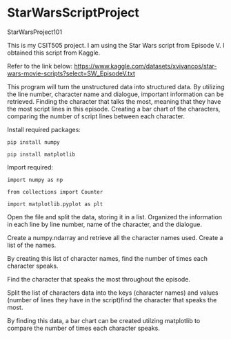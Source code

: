 # StarWarsScriptProject
StarWarsProject101

This is my CSIT505 project. I am using the Star Wars script from Episode V. I obtained this script from Kaggle.

Refer to the link below:
https://www.kaggle.com/datasets/xvivancos/star-wars-movie-scripts?select=SW_EpisodeV.txt

This program will turn the unstructured data into structured data. By utilizing the line number, character name and dialogue, important information can be retrieved. Finding the character that talks the most, meaning that they have the most script lines in this episode. Creating a bar chart of the characters, comparing the number of script lines between each character.

Install required packages:


    pip install numpy

    pip install matplotlib



Import required:


    import numpy as np

    from collections import Counter
  
    import matplotlib.pyplot as plt



Open the file and split the data, storing it in a list. Organized the information in each line by line number, name of the character, and the dialogue.

Create a numpy.ndarray and retrieve all the character names used. Create a list of the names.

By creating this list of character names, find the number of times each character speaks.

Find the character that speaks the most throughout the episode.

Split the list of characters data into the keys (character names) and values (number of lines they have in the script)find the character that speaks the most.

By finding this data, a bar chart can be created utilzing matplotlib to compare the number of times each character speaks.
